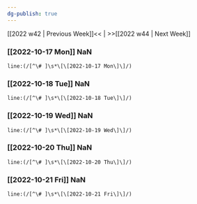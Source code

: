 ```yaml
---
dg-publish: true
---
```

[[2022 w42 | Previous Week]]<< | >>[[2022 w44 | Next Week]]
### [[2022-10-17 Mon]] NaN
```query
line:(/[^\# ]\s*\[\[2022-10-17 Mon\]\]/)
```
### [[2022-10-18 Tue]] NaN
```query
line:(/[^\# ]\s*\[\[2022-10-18 Tue\]\]/)
```
### [[2022-10-19 Wed]] NaN
```query
line:(/[^\# ]\s*\[\[2022-10-19 Wed\]\]/)
```
### [[2022-10-20 Thu]] NaN
```query
line:(/[^\# ]\s*\[\[2022-10-20 Thu\]\]/)
```
### [[2022-10-21 Fri]] NaN
```query
line:(/[^\# ]\s*\[\[2022-10-21 Fri\]\]/)
```